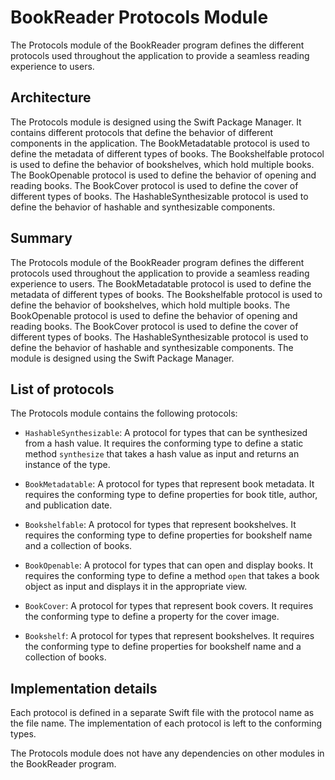 # BookReader Protocols Module

The Protocols module of the BookReader program defines the different protocols used throughout the application to provide a seamless reading experience to users.

## Architecture

The Protocols module is designed using the Swift Package Manager. It contains different protocols that define the behavior of different components in the application. The BookMetadatable protocol is used to define the metadata of different types of books. The Bookshelfable protocol is used to define the behavior of bookshelves, which hold multiple books. The BookOpenable protocol is used to define the behavior of opening and reading books. The BookCover protocol is used to define the cover of different types of books. The HashableSynthesizable protocol is used to define the behavior of hashable and synthesizable components.

## Summary

The Protocols module of the BookReader program defines the different protocols used throughout the application to provide a seamless reading experience to users. The BookMetadatable protocol is used to define the metadata of different types of books. The Bookshelfable protocol is used to define the behavior of bookshelves, which hold multiple books. The BookOpenable protocol is used to define the behavior of opening and reading books. The BookCover protocol is used to define the cover of different types of books. The HashableSynthesizable protocol is used to define the behavior of hashable and synthesizable components. The module is designed using the Swift Package Manager.


## List of protocols

The Protocols module contains the following protocols:

- `HashableSynthesizable`: A protocol for types that can be synthesized from a hash value. It requires the conforming type to define a static method `synthesize` that takes a hash value as input and returns an instance of the type.

- `BookMetadatable`: A protocol for types that represent book metadata. It requires the conforming type to define properties for book title, author, and publication date.

- `Bookshelfable`: A protocol for types that represent bookshelves. It requires the conforming type to define properties for bookshelf name and a collection of books.

- `BookOpenable`: A protocol for types that can open and display books. It requires the conforming type to define a method `open` that takes a book object as input and displays it in the appropriate view.

- `BookCover`: A protocol for types that represent book covers. It requires the conforming type to define a property for the cover image.

- `Bookshelf`: A protocol for types that represent bookshelves. It requires the conforming type to define properties for bookshelf name and a collection of books.


## Implementation details

Each protocol is defined in a separate Swift file with the protocol name as the file name. The implementation of each protocol is left to the conforming types.

The Protocols module does not have any dependencies on other modules in the BookReader program.


